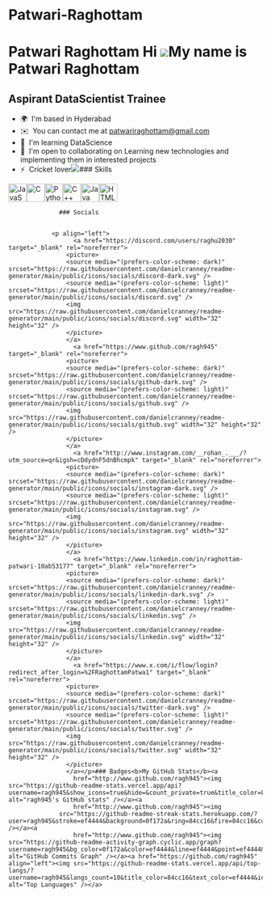 # Patwari-Raghottam
Patwari Raghottam
Hi ![](https://user-images.githubusercontent.com/18350557/176309783-0785949b-9127-417c-8b55-ab5a4333674e.gif)My name is Patwari Raghottam
=========================================================================================================================================

Aspirant DataScientist Trainee
------------------------------

*   🌍  I'm based in Hyderabad
*   ✉️  You can contact me at [patwariraghottam@gmail.com](mailto:patwariraghottam@gmail.com)
*   🧠  I'm learning DataScience
*   🤝  I'm open to collaborating on Learning new technologies and implementing them in interested projects
*   ⚡  Cricket lover<a href="https://www.x.com/i/flow/login?redirect_after_login=%2FRaghottamPatwa1" target="_blank" rel="noreferrer"><img
                  src="https://img.shields.io/twitter/follow/i/flow/login?redirect_after_login=%2FRaghottamPatwa1?logo=twitter&style=for-the-badge&color=ef4444&labelColor=0f172a"
                /></a>### Skills 
<p align="left">
<a href="https://developer.mozilla.org/en-US/docs/Web/JavaScript" target="_blank" rel="noreferrer"><img src="https://raw.githubusercontent.com/danielcranney/readme-generator/main/public/icons/skills/javascript-colored.svg" width="36" height="36" alt="JavaScript" /></a><a href="https://docs.microsoft.com/en-us/cpp/?view=msvc-170" target="_blank" rel="noreferrer"><img src="https://raw.githubusercontent.com/danielcranney/readme-generator/main/public/icons/skills/c-colored.svg" width="36" height="36" alt="C" /></a><a href="https://www.python.org/" target="_blank" rel="noreferrer"><img src="https://raw.githubusercontent.com/danielcranney/readme-generator/main/public/icons/skills/python-colored.svg" width="36" height="36" alt="Python" /></a><a href="https://docs.microsoft.com/en-us/cpp/?view=msvc-170" target="_blank" rel="noreferrer"><img src="https://raw.githubusercontent.com/danielcranney/readme-generator/main/public/icons/skills/cplusplus-colored.svg" width="36" height="36" alt="C++" /></a><a href="https://www.oracle.com/java/" target="_blank" rel="noreferrer"><img src="https://raw.githubusercontent.com/danielcranney/readme-generator/main/public/icons/skills/java-colored.svg" width="36" height="36" alt="Java" /></a><a href="https://developer.mozilla.org/en-US/docs/Glossary/HTML5" target="_blank" rel="noreferrer"><img src="https://raw.githubusercontent.com/danielcranney/readme-generator/main/public/icons/skills/html5-colored.svg" width="36" height="36" alt="HTML5" /></a>
                    </p>
                    
                  ### Socials
                  
                  
                <p align="left">
                      <a href="https://discord.com/users/raghu2030" target="_blank" rel="noreferrer">
                    <picture>
                    <source media="(prefers-color-scheme: dark)" srcset="https://raw.githubusercontent.com/danielcranney/readme-generator/main/public/icons/socials/discord-dark.svg" />
                    <source media="(prefers-color-scheme: light)" srcset="https://raw.githubusercontent.com/danielcranney/readme-generator/main/public/icons/socials/discord.svg" />
                    <img src="https://raw.githubusercontent.com/danielcranney/readme-generator/main/public/icons/socials/discord.svg" width="32" height="32" />
                    </picture>
                    </a>
                      <a href="https://www.github.com/ragh945" target="_blank" rel="noreferrer">
                    <picture>
                    <source media="(prefers-color-scheme: dark)" srcset="https://raw.githubusercontent.com/danielcranney/readme-generator/main/public/icons/socials/github-dark.svg" />
                    <source media="(prefers-color-scheme: light)" srcset="https://raw.githubusercontent.com/danielcranney/readme-generator/main/public/icons/socials/github.svg" />
                    <img src="https://raw.githubusercontent.com/danielcranney/readme-generator/main/public/icons/socials/github.svg" width="32" height="32" />
                    </picture>
                    </a>
                      <a href="http://www.instagram.com/__rohan_.___/?utm_source=qr&igsh=cDdydnF5dnBhcmpk" target="_blank" rel="noreferrer">
                    <picture>
                    <source media="(prefers-color-scheme: dark)" srcset="https://raw.githubusercontent.com/danielcranney/readme-generator/main/public/icons/socials/instagram-dark.svg" />
                    <source media="(prefers-color-scheme: light)" srcset="https://raw.githubusercontent.com/danielcranney/readme-generator/main/public/icons/socials/instagram.svg" />
                    <img src="https://raw.githubusercontent.com/danielcranney/readme-generator/main/public/icons/socials/instagram.svg" width="32" height="32" />
                    </picture>
                    </a>
                      <a href="https://www.linkedin.com/in/raghottam-patwari-10ab53177" target="_blank" rel="noreferrer">
                    <picture>
                    <source media="(prefers-color-scheme: dark)" srcset="https://raw.githubusercontent.com/danielcranney/readme-generator/main/public/icons/socials/linkedin-dark.svg" />
                    <source media="(prefers-color-scheme: light)" srcset="https://raw.githubusercontent.com/danielcranney/readme-generator/main/public/icons/socials/linkedin.svg" />
                    <img src="https://raw.githubusercontent.com/danielcranney/readme-generator/main/public/icons/socials/linkedin.svg" width="32" height="32" />
                    </picture>
                    </a>
                      <a href="https://www.x.com/i/flow/login?redirect_after_login=%2FRaghottamPatwa1" target="_blank" rel="noreferrer">
                    <picture>
                    <source media="(prefers-color-scheme: dark)" srcset="https://raw.githubusercontent.com/danielcranney/readme-generator/main/public/icons/socials/twitter-dark.svg" />
                    <source media="(prefers-color-scheme: light)" srcset="https://raw.githubusercontent.com/danielcranney/readme-generator/main/public/icons/socials/twitter.svg" />
                    <img src="https://raw.githubusercontent.com/danielcranney/readme-generator/main/public/icons/socials/twitter.svg" width="32" height="32" />
                    </picture>
                    </a></p>### Badges<b>My GitHub Stats</b><a
                      href="http://www.github.com/ragh945"><img src="https://github-readme-stats.vercel.app/api?username=ragh945&show_icons=true&hide=&count_private=true&title_color=84cc16&text_color=ef4444&icon_color=ef4444&bg_color=0f172a&hide_border=true&show_icons=true" alt="ragh945's GitHub stats" /></a><a
                      href="http://www.github.com/ragh945"><img
                  src="https://github-readme-streak-stats.herokuapp.com/?user=ragh945&stroke=ef4444&background=0f172a&ring=84cc16&fire=84cc16&currStreakNum=ef4444&currStreakLabel=84cc16&sideNums=ef4444&sideLabels=ef4444&dates=ef4444&hide_border=true" /></a><a
                      href="http://www.github.com/ragh945"><img src="https://github-readme-activity-graph.cyclic.app/graph?username=ragh945&bg_color=0f172a&color=ef4444&line=ef4444&point=ef4444&area_color=0f172a&area=true&hide_border=true&custom_title=GitHub%20Commits%20Graph" alt="GitHub Commits Graph" /></a><a href="https://github.com/ragh945" align="left"><img src="https://github-readme-stats.vercel.app/api/top-langs/?username=ragh945&langs_count=10&title_color=84cc16&text_color=ef4444&icon_color=ef4444&bg_color=0f172a&hide_border=true&locale=en&custom_title=Top%20%Languages" alt="Top Languages" /></a>
